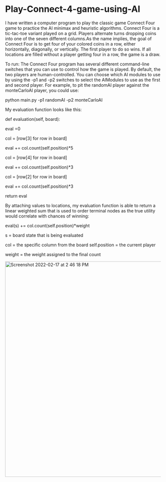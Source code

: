 # Play-Connect-4-game-using-AI

I have written a computer program to play the classic game Connect Four game to practice the AI minimax and heuristic algorithms. Connect Four is a tic-tac-toe variant played on a grid. Players alternate turns dropping coins into one of the seven different columns.As the name implies, the goal of Connect Four is to get four of your colored coins in a row, either horizontally, diagonally, or vertically. The first player to do so wins. If all locations are filled without a player getting four in a row, the game is a draw.

To run:
The Connect Four program has several different command-line switches that you can use to control how the game is played. By default, the two players are human-controlled. You can choose which AI modules to use by using the -p1 and -p2 switches to select the AIModules to use as the first and second player. For example, to pit the randomAI player against the monteCarloAI player, you could use:

python main.py -p1 randomAI -p2 monteCarloAI

My evaluation function looks like this:

def evaluation(self, board): 

eval =0

col = [row[3] for row in board] 

eval += col.count(self.position)*5 

col = [row[4] for row in board] 

eval += col.count(self.position)*3 

col = [row[2] for row in board] 

eval += col.count(self.position)*3

return eval

By attaching values to locations, my evaluation function is able to return a linear weighted sum that is used to order terminal nodes as the true utility would correlate with chances of winning:

eval(s) += col.count(self.position)*weight

s = board state that is being evaluated

col = the specific column from the board self.position = the current player

weight = the weight assigned to the final count

<img width="696" alt="Screenshot 2022-02-17 at 2 46 18 PM" src="https://user-images.githubusercontent.com/61094541/176573875-f03ef1e1-2ebc-42ff-a3e5-11362086b38a.png">
